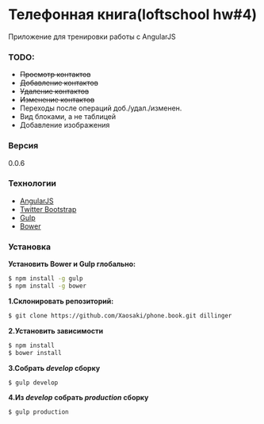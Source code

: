# Телефонная книга(loftschool hw#4)

Приложение для тренировки работы с AngularJS

### TODO:
  - ~~Просмотр контактов~~
  - ~~Добавление контактов~~
  - ~~Удаление контактов~~
  - ~~Изменение контактов~~
  - Переходы после операций доб./удал./изменен.
  - Вид блоками, а не таблицей
  - Добавление изображения


### Версия
0.0.6

### Технологии

* [AngularJS]
* [Twitter Bootstrap]
* [Gulp]
* [Bower]

### Установка

**Установить Bower и Gulp глобально:**
```sh
$ npm install -g gulp
$ npm install -g bower
```
**1.Склонировать репозиторий:**
```sh
$ git clone https://github.com/Xaosaki/phone.book.git dillinger
```
**2.Установить зависимости**
```sh
$ npm install
$ bower install
```
**3.Собрать *develop* сборку**
```sh
$ gulp develop
```
**4.Из *develop* собрать *production* сборку**
```sh
$ gulp production
```










[Twitter Bootstrap]:http://twitter.github.com/bootstrap/
[Bower]:http://bower.io/
[AngularJS]:http://angularjs.org
[Gulp]:http://gulpjs.com
